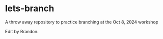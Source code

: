 # lets-branch
A throw away repository to practice branching at the Oct 8, 2024 workshop


Edit by Brandon.
